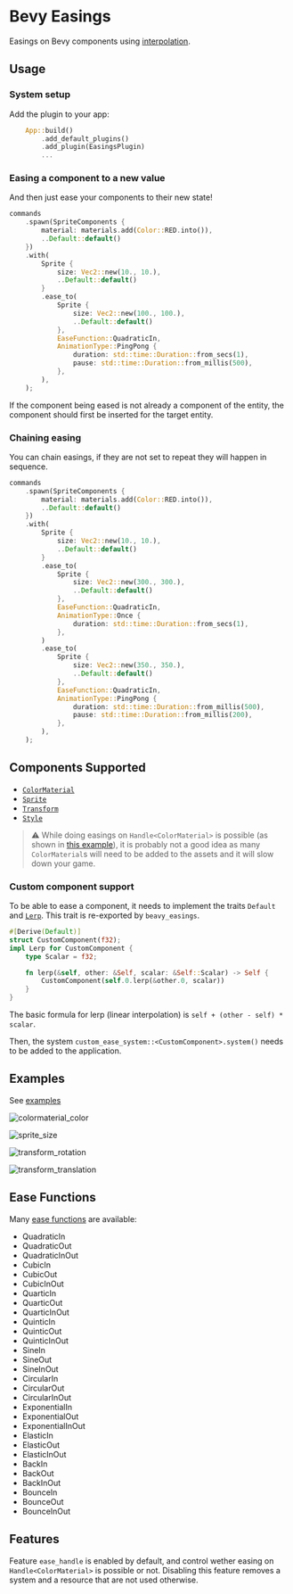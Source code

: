 # Bevy Easings

Easings on Bevy components using [interpolation](https://crates.io/crates/interpolation).

## Usage

### System setup

Add the plugin to your app:
```rust
    App::build()
        .add_default_plugins()
        .add_plugin(EasingsPlugin)
        ...
```

### Easing a component to a new value

And then just ease your components to their new state!

```rust
commands
    .spawn(SpriteComponents {
        material: materials.add(Color::RED.into()),
        ..Default::default()
    })
    .with(
        Sprite {
            size: Vec2::new(10., 10.),
            ..Default::default()
        }
        .ease_to(
            Sprite {
                size: Vec2::new(100., 100.),
                ..Default::default()
            },
            EaseFunction::QuadraticIn,
            AnimationType::PingPong {
                duration: std::time::Duration::from_secs(1),
                pause: std::time::Duration::from_millis(500),
            },
        ),
    );
```

If the component being eased is not already a component of the entity, the component should first be inserted for the target entity.

### Chaining easing

You can chain easings, if they are not set to repeat they will happen in sequence.

```rust
commands
    .spawn(SpriteComponents {
        material: materials.add(Color::RED.into()),
        ..Default::default()
    })
    .with(
        Sprite {
            size: Vec2::new(10., 10.),
            ..Default::default()
        }
        .ease_to(
            Sprite {
                size: Vec2::new(300., 300.),
                ..Default::default()
            },
            EaseFunction::QuadraticIn,
            AnimationType::Once {
                duration: std::time::Duration::from_secs(1),
            },
        )
        .ease_to(
            Sprite {
                size: Vec2::new(350., 350.),
                ..Default::default()
            },
            EaseFunction::QuadraticIn,
            AnimationType::PingPong {
                duration: std::time::Duration::from_millis(500),
                pause: std::time::Duration::from_millis(200),
            },
        ),
    );
```

## Components Supported

- [`ColorMaterial`](https://docs.rs/bevy/0.2.1/bevy/prelude/struct.ColorMaterial.html)
- [`Sprite`](https://docs.rs/bevy/0.2.1/bevy/prelude/struct.Sprite.html)
- [`Transform`](https://docs.rs/bevy/0.2.1/bevy/prelude/struct.Transform.html)
- [`Style`](https://docs.rs/bevy/0.2.1/bevy/prelude/struct.Style.html)

> :warning: While doing easings on `Handle<ColorMaterial>` is possible (as shown in [this example](https://github.com/mockersf/bevy_extra/blob/master/bevy_easings/examples/colormaterial_color.rs)), it is probably not a good idea as many `ColorMaterial`s will need to be added to the assets and it will slow down your game.

### Custom component support

To be able to ease a component, it needs to implement the traits `Default` and [`Lerp`](https://docs.rs/interpolation/0.2.0/interpolation/trait.Lerp.html). This trait is re-exported by `beavy_easings`.

```rust
#[Derive(Default)]
struct CustomComponent(f32);
impl Lerp for CustomComponent {
    type Scalar = f32;

    fn lerp(&self, other: &Self, scalar: &Self::Scalar) -> Self {
        CustomComponent(self.0.lerp(&other.0, scalar))
    }
}
```

The basic formula for lerp (linear interpolation) is `self + (other - self) * scalar`.

Then, the system `custom_ease_system::<CustomComponent>.system()` needs to be added to the application. 

## Examples

See [examples](https://github.com/mockersf/bevy_extra/tree/master/bevy_easings/examples)

![colormaterial_color](https://raw.githubusercontent.com/mockersf/bevy_extra/master/bevy_easings/examples/colormaterial_color.gif)

![sprite_size](https://raw.githubusercontent.com/mockersf/bevy_extra/master/bevy_easings/examples/sprite_size.gif)

![transform_rotation](https://raw.githubusercontent.com/mockersf/bevy_extra/master/bevy_easings/examples/transform_rotation.gif)

![transform_translation](https://raw.githubusercontent.com/mockersf/bevy_extra/master/bevy_easings/examples/transform_translation.gif)

## Ease Functions

Many [ease functions](https://docs.rs/interpolation/0.2.0/interpolation/enum.EaseFunction.html) are available:

- QuadraticIn
- QuadraticOut
- QuadraticInOut
- CubicIn
- CubicOut
- CubicInOut
- QuarticIn
- QuarticOut
- QuarticInOut
- QuinticIn
- QuinticOut
- QuinticInOut
- SineIn
- SineOut
- SineInOut
- CircularIn
- CircularOut
- CircularInOut
- ExponentialIn
- ExponentialOut
- ExponentialInOut
- ElasticIn
- ElasticOut
- ElasticInOut
- BackIn
- BackOut
- BackInOut
- BounceIn
- BounceOut
- BounceInOut

## Features

Feature `ease_handle` is enabled by default, and control wether easing on `Handle<ColorMaterial>` is possible or not. Disabling this feature removes a system and a resource that are not used otherwise.
